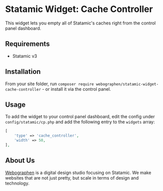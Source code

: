 # Statamic Widget: Cache Controller

This widget lets you empty all of Statamic's caches right from the control panel dashboard.

## Requirements

- Statamic v3

## Installation

From your site folder, run `composer require webographen/statamic-widget-cache-controller` - or install it via the control panel.

## Usage

To add the widget to your control panel dashboard, edit the config under `config/statamic/cp.php` and add the following entry to the `widgets` array:

```php
[
    'type' => 'cache_controller',
    'width' => 50,
],
```

## About Us

[Webographen](https://webographen.de/) is a digital design studio focusing on Statamic. We make websites that are not just pretty, but scale in terms of design and technology.